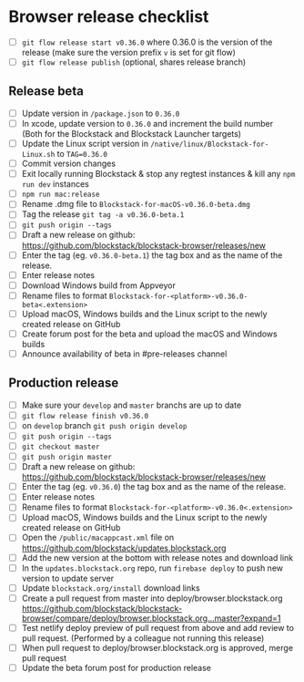# Browser release checklist
- [ ] `git flow release start v0.36.0` where 0.36.0 is the version of the release (make sure the version prefix `v` is set for git flow)
- [ ] `git flow release publish` (optional, shares release branch)

## Release beta
- [ ] Update version in `/package.json` to `0.36.0`
- [ ] In xcode, update version to `0.36.0` and increment the build number (Both for the Blockstack and Blockstack Launcher targets)
- [ ] Update the Linux script version in `/native/linux/Blockstack-for-Linux.sh` to `TAG=0.36.0`
- [ ] Commit version changes
- [ ] Exit locally running Blockstack & stop any regtest instances & kill any `npm run dev` instances
- [ ] `npm run mac:release`
- [ ] Rename .dmg file to `Blockstack-for-macOS-v0.36.0-beta.dmg`
- [ ] Tag the release `git tag -a v0.36.0-beta.1`
- [ ] `git push origin --tags`
- [ ] Draft a new release on github: https://github.com/blockstack/blockstack-browser/releases/new
- [ ] Enter the tag (eg. `v0.36.0-beta.1`) the tag box and as the name of the release.
- [ ] Enter release notes
- [ ] Download Windows build from Appveyor 
- [ ] Rename files to format `Blockstack-for-<platform>-v0.36.0-beta<.extension>`
- [ ] Upload macOS, Windows builds and the Linux script to the newly created release on GitHub
- [ ] Create forum post for the beta and upload the macOS and Windows builds
- [ ] Announce availability of beta in #pre-releases channel

## Production release
- [ ] Make sure your `develop` and `master` branchs are up to date
- [ ] `git flow release finish v0.36.0`
- [ ] on `develop` branch `git push origin develop`
- [ ] `git push origin --tags`
- [ ] `git checkout master`
- [ ] `git push origin master`
- [ ] Draft a new release on github: https://github.com/blockstack/blockstack-browser/releases/new
- [ ] Enter the tag (eg. `v0.36.0`) the tag box and as the name of the release.
- [ ] Enter release notes
- [ ] Rename files to format `Blockstack-for-<platform>-v0.36.0<.extension>`
- [ ] Upload macOS, Windows builds and the Linux script to the newly created release on GitHub
- [ ] Open the `/public/macappcast.xml` file on https://github.com/blockstack/updates.blockstack.org
- [ ] Add the new version at the bottom with release notes and download link
- [ ] In the `updates.blockstack.org` repo, run `firebase deploy` to push new version to update server
- [ ] Update `blockstack.org/install` download links
- [ ] Create a pull request from master into deploy/browser.blockstack.org https://github.com/blockstack/blockstack-browser/compare/deploy/browser.blockstack.org...master?expand=1
- [ ] Test netlify deploy preview of pull request from above and add review to pull request. (Performed by a colleague not running this release)
- [ ] When pull request to deploy/browser.blockstack.org is approved, merge pull request
- [ ] Update the beta forum post for production release